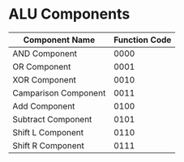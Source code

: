 # ALU Components

|Component Name|Function Code|
|--------------|-------------|
|AND Component|0000|
|OR Component|0001|
|XOR Component|0010|
|Camparison Component|0011|
|Add Component|0100|
|Subtract Component|0101|
|Shift L Component|0110|
|Shift R Component|0111|